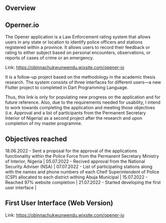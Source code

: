 
## Overview 
## Operner.io
The Opener application is a Law Enforcement rating system that allows users in any state or location to identify police officers and stations registered within a province. It allows users to record their feedback or rating to either subject based on personal encounters, observations, or reports of cases of crime or an emergency.

Link: https://obinnachukwunwendu.wixsite.com/opener-io

It is a follow-up project based on the methodology in the academic thesis research. The system consists of three interfaces for different users—a new Flutter project to completed in Dart Programming Language. 

Thus, this link is only for populating new progress on the application and for future reference. Also, due to the requirements needed for usability, I intend to work towards completing the application and meeting those objectives (i.e. Approval and a list of participants from the Permanent Secretary Interior of Nigeria) as a second project after the research and upon completion of my master programme. 

## Objectives reached
18.06.2022 - Sent a proposal for the approval of the applications functionality within the Police Force from the Permanent Secretary Ministry of Interior, Nigeria |
05.07.2022 - Recived approval from the National Security Adviser (NSA) |
07.07.2022 - List of participating stations along with the names and phone numbers of each Cheif Superintendent of Police (CSP) allocated to each district  withing Abuja Municipal | 
15.07.2022 - Reached 97% website completion |
21.07.2022 - Started developing the first user interface |

## First User Interface (Web Version)
Link: https://obinnachukwunwendu.wixsite.com/opener-io
